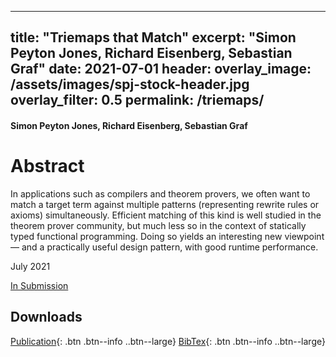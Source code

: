 ---
  title: "Triemaps that Match"
  excerpt: "Simon Peyton Jones, Richard Eisenberg, Sebastian Graf"
  date: 2021-07-01
  header:
    overlay_image: /assets/images/spj-stock-header.jpg 
    overlay_filter: 0.5
  permalink: /triemaps/
  ---
#### Simon Peyton Jones, Richard Eisenberg, Sebastian Graf 
 
# Abstract 
In applications such as compilers and theorem provers, we often want to match a target term against multiple patterns (representing rewrite rules or axioms)
simultaneously. Efficient matching of this kind is well studied in the theorem prover community, but much less so in the context of statically typed functional programming.
Doing so yields an interesting new viewpoint — and a practically useful design pattern, with good runtime performance.

July 2021

[In Submission](http://google.coom) 

## Downloads
<!-- this H1 (denoted by the single octothorpe before the word 'Downloads') should remain unchanged. --> 
[Publication](/assets/pdf.pdf){: .btn .btn--info ..btn--large}
[BibTex](/assets/bibtex/bibfile.bib){: .btn .btn--info ..btn--large}
<!-- Both "publication" and "Bibtext" should remain unchanged. The links, however, should be adjusted... --> 
